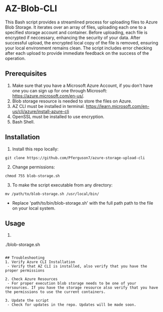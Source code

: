 # AZ-Blob-CLI
This Bash script provides a streamlined process for uploading files to Azure Blob Storage. It iterates over an array of files, uploading each one to a specified storage account and container. Before uploading, each file is encrypted if neccessary, enhancing the security of your data. After successful upload, the encrypted local copy of the file is removed, ensuring your local environment remains clean. The script includes error checking after each upload to provide immediate feedback on the success of the operation. 

## Prerequisites 
1. Make sure that you have a Microsoft Azure Account, if you don't have one you can sign up for one through Microsoft: https://azure.microsoft.com/en-us/.
2. Blob storage resource is needed to store the files on Azure. 
3. AZ CLI must be installed in terminal. https://learn.microsoft.com/en-us/cli/azure/install-azure-cli 
4. OpenSSL must be installed to use encryption. 
5. Bash Shell. 

## Installation
1. Install this repo locally:
``` 
git clone https://github.com/Pferguson7/azure-storage-upload-cli
```
2. Change permissions: 
```
chmod 755 blob-storage.sh
```
3. To make the script executable from any directory: 
``` 
mv /path/to/blob-storage.sh /usr/local/bin/
```
 - Replace 'path/to/bin/blob-storage.sh' with the full path path to the file on your local system. 
## Usage 
1. ```
./blob-storage.sh <filename1> <filename2>
```

## Troubleshooting 
1. Verify Azure CLI Installation
 - Verify that AZ CLI is installed, also verify that you have the proper permissions

2. Check Azure Resources
 - For proper execution blob storage needs to be one of your rersources. If you have the storage resource also verify that you have the permissions to use the current containers. 

3. Update the script
 - Check for updates in the repo. Updates will be made soon. 

